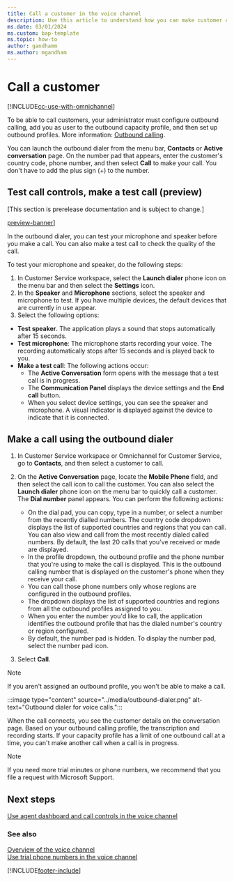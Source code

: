 ```yaml
---
title: Call a customer in the voice channel
description: Use this article to understand how you can make customer calls in Omnichannel for Customer Service.
ms.date: 03/01/2024
ms.custom: bap-template
ms.topic: how-to
author: gandhamm
ms.author: mgandham
---
```


# Call a customer

[!INCLUDE[cc-use-with-omnichannel](../../includes/cc-use-with-omnichannel.md)]

To be able to call customers, your administrator must configure outbound calling, add you as user to the outbound capacity profile, and then set up outbound profiles. More information: [Outbound calling](../administer/voice-channel-outbound-calling.md).

You can launch the outbound dialer from the menu bar, **Contacts** or **Active conversation** page. On the number pad that appears, enter the customer's country code, phone number, and then select **Call** to make your call. You don't have to add the plus sign (+) to the number.

## Test call controls, make a test call (preview)

[This section is prerelease documentation and is subject to change.]

[preview-banner](../../shared-content/shared/preview-includes/preview-banner.md)]

 In the outbound dialer, you can test your microphone and speaker before you make a call. You can also make a test call to check the quality of the call.

To test your microphone and speaker, do the following steps:

1. In Customer Service workspace, select the **Launch dialer** phone icon on the menu bar and then select the **Settings** icon. 
1. In the **Speaker** and **Microphone** sections, select the speaker and microphone to test. If you have multiple devices, the default devices that are currently in use appear.
1. Select the following options:
  - **Test speaker**. The application plays a sound that stops automatically after 15 seconds.
  -  **Test microphone**: The microphone starts recording your voice. The recording automatically stops after 15 seconds and is played back to you.
  - **Make a test call**: The following actions occur:
    - The **Active Conversation** form opens with the message that a test call is in progress. 
    - The **Communication Panel** displays the device settings and the **End call** button. 
    - When you select device settings, you can see the speaker and microphone. A visual indicator is displayed against the device to indicate that it is connected. 

## Make a call using the  outbound dialer

1. In Customer Service workspace or Omnichannel for Customer Service, go to **Contacts**, and then select a customer to call.
2. On the **Active Conversation** page, locate the **Mobile Phone** field, and then select the call icon to call the customer. You can also select the **Launch dialer** phone icon on the menu bar to quickly call a customer.
     The **Dial number** panel appears. You can perform the following actions:
     - On the dial pad, you can copy, type in a number, or select a number from the recently dialled numbers. The country code dropdown displays the list of supported countries and regions that you can call. You can also view and call from the most recently dialed called numbers. By default, the last 20 calls that you’ve received or made are displayed.
     - In the profile dropdown, the outbound profile and the phone number that you're using to make the call is displayed. This is the outbound calling number that is displayed on the customer's phone when they receive your call.
     - You can call those phone numbers only whose regions are configured in the outbound profiles.
     - The dropdown displays the list of supported countries and regions from all the outbound profiles assigned to you. 
     - When you enter the number you'd like to call, the application identifies the outbound profile that has the dialed number's country or region configured.
     - By default, the number pad is hidden. To display the number pad, select the number pad icon.

3. Select **Call**. 

 > [!NOTE]
 > If you aren't assigned an outbound profile, you won't be able to make a call.

 :::image type="content" source="../media/outbound-dialer.png" alt-text="Outbound dialer for voice calls.":::

When the call connects, you see the customer details on the conversation page. Based on your outbound calling profile, the transcription and recording starts. If your capacity profile has a limit of one outbound call at a time, you can't make another call when a call is in progress.

> [!NOTE]
> If you need more trial minutes or phone numbers, we recommend that you file a request with Microsoft Support.

## Next steps
[Use agent dashboard and call controls in the voice channel](voice-channel-agent-experience.md)  

### See also

[Overview of the voice channel](../administer/voice-channel.md)  
[Use trial phone numbers in the voice channel](../administer/voice-channel-trial-phone-numbers.md)

[!INCLUDE[footer-include](../../includes/footer-banner.md)]
